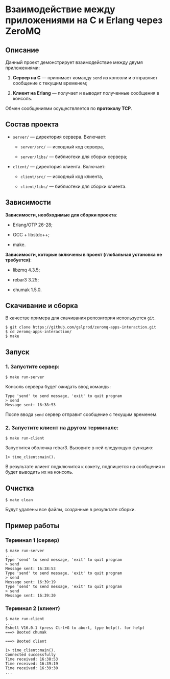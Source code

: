 # Взаимодействие между приложениями на C и Erlang через ZeroMQ

## Описание

Данный проект демонстрирует взаимодействие между двумя приложениями:

1. **Сервер на C** — принимает команду `send` из консоли и отправляет сообщение с текущим временем;

2. **Клиент на Erlang** — получает и выводит полученные сообщения в консоль.

Обмен сообщениями осуществляется по **протоколу TCP**.

## Состав проекта

* `server/` — директория сервера. Включает:

    * `server/src/` — исходный код сервера,

    * `server/libs/` — библиотеки для сборки сервера;

* `client/` — директория клиента. Включает:

    * `client/src/` — исходный код клиента,

    * `client/libs/` — библиотеки для сборки клиента.

## Зависимости

**Зависимости, необходимые для сборки проекта**:

* Erlang/OTP 26-28;

* GCC + libstdc++;

* make.

**Зависимости, которые включены в проект (глобальная установка не требуется)**:

* libzmq 4.3.5;

* rebar3 3.25;

* chumak 1.5.0.

## Скачивание и сборка

В качестве примера для скачивания репозитория используется `git`.

```
$ git clone https://github.com/gslprod/zeromq-apps-interaction.git
$ cd zeromq-apps-interaction/
$ make
```

## Запуск

### 1. Запустите сервер:

```
$ make run-server
```

Консоль сервера будет ожидать ввод команды:

```
Type 'send' to send message, 'exit' to quit program
> send
Message sent: 16:38:53
```

После ввода `send` сервер отправит сообщение с текущим временем.

### 2. Запустите клиент на другом терминале:

```
$ make run-client
```

Запустится оболочка rebar3. Вызовите в ней следующую функцию:

```
1> time_client:main().
```

В результате клиент подключится к сокету, подпишется на сообщения и будет выводить их на консоль.

## Очистка

```
$ make clean
```

Будут удалены все файлы, созданные в результате сборки.

## Пример работы

### Терминал 1 (сервер)

```
$ make run-server
...
Type 'send' to send message, 'exit' to quit program
> send
Message sent: 16:38:53
Type 'send' to send message, 'exit' to quit program
> send
Message sent: 16:39:19
Type 'send' to send message, 'exit' to quit program
> send
Message sent: 16:39:30
```

### Терминал 2 (клиент)

```
$ make run-client
...
Eshell V16.0.1 (press Ctrl+G to abort, type help(). for help)
===> Booted chumak

===> Booted client

1> time_client:main().
Connected successfully
Time received: 16:38:53
Time received: 16:39:19
Time received: 16:39:30
...
```
